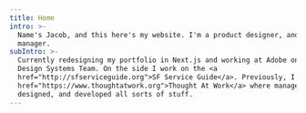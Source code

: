 ```yaml
---
title: Home
intro: >-
  Name's Jacob, and this here's my website. I'm a product designer, and aspiring
  manager.
subIntro: >-
  Currently redesigning my portfolio in Next.js and working at Adobe on the
  Design Systems Team. On the side I work on the <a
  href="http://sfserviceguide.org">SF Service Guide</a>. Previously, I lead <a
  href="https://www.thoughtatwork.org">Thought At Work</a> where managed,
  designed, and developed all sorts of stuff.
---
```


